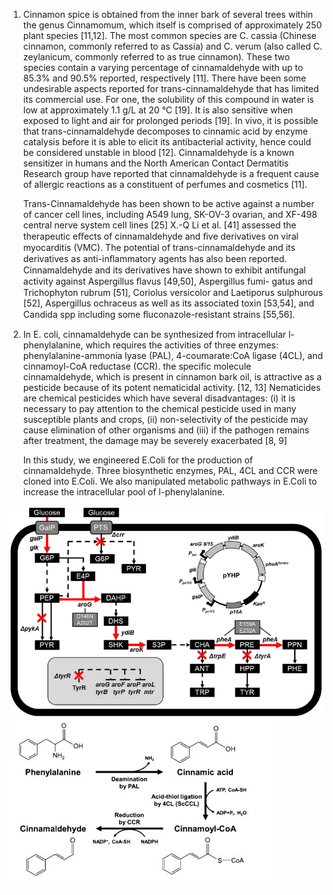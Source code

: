 
1) Cinnamon spice is obtained from the inner bark of several trees within the genus Cinnamomum, which itself is comprised of approximately 250 plant species [11,12]. The most common species are C. cassia (Chinese cinnamon, commonly referred to as Cassia) and C. verum (also called C. zeylanicum, commonly referred to as true cinnamon). These two species contain a varying percentage of cinnamaldehyde with up to 85.3% and 90.5% reported, respectively [11].
There have been some undesirable aspects reported for trans-cinnamaldehyde that has limited its commercial use. For one, the solubility of this compound in water is low at approximately 1.1 g/L at 20 °C [19]. It is also sensitive when exposed to light and air for prolonged periods [19]. In vivo, it is possible that trans-cinnamaldehyde decomposes to cinnamic acid by enzyme catalysis before it is able to elicit its antibacterial activity, hence could be considered unstable in blood [12]. Cinnamaldehyde is a known sensitizer in humans and the North American Contact Dermatitis Research group have reported that cinnamaldehyde is a frequent cause of allergic reactions as a constituent of perfumes and cosmetics [11].

    Trans-Cinnamaldehyde has been shown to be active against a number of cancer cell lines, including A549 lung, SK-OV-3 ovarian, and XF-498 central nerve system cell lines [25]
    X.-Q Li et al. [41] assessed the therapeutic eﬀects of cinnamaldehyde and ﬁve derivatives on viral myocarditis (VMC). The potential of trans-cinnamaldehyde and its derivatives as anti-inﬂammatory agents has also been reported.
    Cinnamaldehyde and its derivatives have shown to exhibit antifungal activity against Aspergillus ﬂavus [49,50], Aspergillus fumi- gatus and Trichophyton rubrum [51], Coriolus versicolor and Laetiporus sulphurous [52], Aspergillus ochraceus as well as its associated toxin [53,54], and Candida spp including some ﬂuconazole-resistant strains [55,56]. 
    

2) In E. coli, cinnamaldehyde can be synthesized from intracellular l-phenylalanine, which requires the activities of three enzymes: phenylalanine-ammonia lyase (PAL), 4-coumarate:CoA ligase (4CL), and cinnamoyl-CoA reductase (CCR).
    the specific molecule cinnamaldehyde, which is present in cinnamon bark oil, is attractive as a pesticide because of its potent nematicidal activity. [12, 13] 
    Nematicides are chemical pesticides which have several disadvantages: (i) it is necessary to pay attention to the chemical pesticide used in many susceptible plants and crops, (ii) non-selectivity of the pesticide may cause elimination of other organisms  and (iii) if the pathogen remains after treatment, the damage may be severely exacerbated [8, 9]
    
    In this study, we engineered E.Coli for the production of cinnamaldehyde. Three biosynthetic enzymes, PAL, 4CL and CCR were cloned into E.Coli. We also manipulated metabolic pathways in E.Coli to increase the intracellular pool of l-phenylalanine.
    
![26.png](https://github.com/LoqmanSamani/cinnamaldehyde/blob/systembiology/images/26.png)
![25.png](https://github.com/LoqmanSamani/cinnamaldehyde/blob/systembiology/images/25.png)


   
